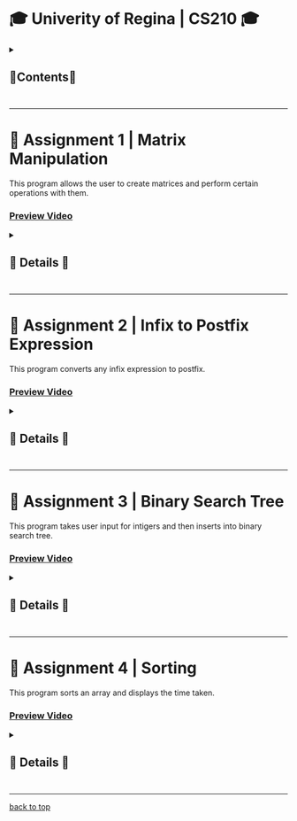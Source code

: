 # <a name="uofr-cs210">🎓 Univerity of Regina | CS210 🎓</a>

<details>
  <summary><h2>📃Contents📃<h2></summary>
    
+ [Assignment 1 | Matrix Manipulation](#ass-1)
+ [Assignment 2 | Infix to Postfix Expression](#ass-2)
+ [Assignment 3 | Binary Search Tree](#ass-3)
+ [Assignment 4 | Sorting](#ass-4)

</details>




---




# 📰 <a name="ass-1">Assignment 1 | Matrix Manipulation</a>
This program allows the user to create matrices and perform certain operations with them.

### <a href="https://www.youtube.com/watch?v=9ERlNM9buBY&t=11s">Preview Video</a>

<details>
  <summary><h2>📖 Details 📖<h2></summary>
  <img align=left style="margin-left: 15px" width=48 src="https://github.com/IncorrectPleaseTryAgain/IncorrectPleaseTryAgain/assets/99939034/34353097-e4c3-436d-a2f7-4fe12a0894f6"/>
  <img align=left style="margin-left: 15px" width=48 src="https://github.com/IncorrectPleaseTryAgain/IncorrectPleaseTryAgain/assets/99939034/ebbabafb-6afd-40af-ab5e-01474b9d87fc"/>
  <br><br><br>

  ## This program prompts the user a selection of 7 options:
  <img src="https://github.com/IncorrectPleaseTryAgain/CS210/assets/99939034/8871a856-35d7-413f-8264-ae052c81c9ca" align="left" width="400px"></img>
  - [Create Matrix](#option-create)<br>
  - [Add Matrices](#option-add)<br>
  - [Subtract Matrices](#option-sub)<br>
  - [Multiply Matrices](#option-mult)<br>
  - [Print Matrix](#option-print)<br>
  - [Reset Terminal](#option-reset)<br>
  - [End Program](#option-end)<br>
  <br clear="left">

  [back to A1](#ass-1)
  <br>
  [back to top](#uofr-cs210)
  
  ---
    
  ### <a name="option-create">1 - Create Matrix</a><br>
  <img src="https://github.com/IncorrectPleaseTryAgain/CS210/assets/99939034/0d18fd43-b320-4099-a03b-28d9940863e7" align="left" width="400px"></img>
  <br>

  <p>
    When the user selects option 1, they are prompted to give the dimentions of the matrix as well as all its values per index.
    Before the matrix is created the program will check to see if there is space as well as if the inputs are acceptable. If the 
    user provides an invalid input then they will be prompted so.
  </p>
  
  <br clear="left">
  
  [back to A1](#ass-1)
  <br>
  [back to top](#uofr-cs210)
  
  ---
  
  ### <a name="option-add">2 - Add Matrices</a><br>
  <img src="https://github.com/IncorrectPleaseTryAgain/CS210/assets/99939034/bb5284c8-d384-4d79-bef7-b59c77fa6325" align="left" width="400px"></img>
  <br>

  <p>
    When the user selects option 2, they are prompted to give the indices of the matrices that they want the sum of.
    Before the matrices are added the program will check to see if the inputs are acceptable and if the matrices are compatible. 
    If the user provides invalid inputs or the matrices are incompatable then they will be prompted so.
  </p>

  <br clear="left">
  
  [back to A1](#ass-1)
  <br>
  [back to top](#uofr-cs210)

  ---
  
  ### <a name="option-sub">3 - Subtract Matrices</a><br>
  <img src="https://github.com/IncorrectPleaseTryAgain/CS210/assets/99939034/5f213ba9-d2e0-45cf-9e9e-b1c78ce40956" align="left" width="400px"></img>
  <br>

  <p>
    When the user selects option 3, they are prompted to give the indices of the matrices that they want the difference of.
    Before the matrices are subtracted from each other the program will check to see if the inputs are acceptable and if 
    the matrices are compatible. If the user provides invalid inputs or the matrices are incompatable then they will be prompted so.
  </p>
  
  <br clear="left">

  [back to A1](#ass-1)
  <br>
  [back to top](#uofr-cs210)
  
  ---
  
  ### <a name="option-mult">4 - Multiply Matrices</a><br>
  <img src="https://github.com/IncorrectPleaseTryAgain/CS210/assets/99939034/a9943126-3543-4614-a480-c2e45b63d179" align="left" width="400px"></img>
  <br>
  
  <p>
    When the user selects option 4, they are prompted to give the indices of the matrices that they want the product of.
    Before the matrices are multiplied the program will check to see if the inputs are acceptable and if the matrices are compatible.
    If the user provides invalid inputs or the matrices are incompatable then they will be prompted so.
  </p>
  
  <br clear="left">
  
  [back to A1](#ass-1)
  <br>
  [back to top](#uofr-cs210)
  
  ---
  
  ### <a name="option-print">5 - Print Matrix</a><br>
  <img src="https://github.com/IncorrectPleaseTryAgain/CS210/assets/99939034/98eeee95-2426-44db-8a50-85435738144d" align="left" width="400px"></img>
  <br>

  <p>
    When the user selects option 5, they are prompted to give the index of the matrix that they would like to print.
    Before the matrix is printed the program will check to see if the input is acceptable. If the user provides 
    invalid input then they will be prompted so.
  </p>

  <br clear="left">
 
  [back to A1](#ass-1)
  <br>
  [back to top](#uofr-cs210)
  
  ---

  ### <a name="option-reset">6 - Reset Terminal</a><br>
  <img src="https://github.com/IncorrectPleaseTryAgain/CS210/assets/99939034/89cfc4da-ddd9-413e-af10-9a2ad91aa861" align="left" width="400px"></img>
  <br>

  <p>
    When the user selects option 6, the terminal will reset back to default.
  </p>

  <br clear="left">

  [back to A1](#ass-1)
  <br>
  [back to top](#uofr-cs210)
  
  ---
  
  ### <a name="option-end">7 - End Program</a><br>
  <img src="https://github.com/IncorrectPleaseTryAgain/CS210/assets/99939034/679f04e7-c51e-47e3-99a3-1ae88041c230" align="left" width="400px"></img>
  <br>

  <p>
    When the user selects option 7, the program is terminated.
  </p>

  <br clear="left">

  [back to A1](#ass-1)
  <br>
  [back to top](#uofr-cs210)
  
</details>




---




# 📰 <a name="ass-2">Assignment 2 | Infix to Postfix Expression</a>
This program converts any infix expression to postfix.

### <a href="https://www.youtube.com/watch?v=aL667aWtWCk">Preview Video</a>

<details>
  <summary><h2>📖 Details 📖<h2></summary>
  <img align=left style="margin-left: 15px" width=48 src="https://github.com/IncorrectPleaseTryAgain/IncorrectPleaseTryAgain/assets/99939034/34353097-e4c3-436d-a2f7-4fe12a0894f6"/>
  <img align=left style="margin-left: 15px" width=48 src="https://github.com/IncorrectPleaseTryAgain/IncorrectPleaseTryAgain/assets/99939034/ebbabafb-6afd-40af-ab5e-01474b9d87fc"/>
  <br><br><br>

  ## This program prompts the user an infix expression
  <img src="https://github.com/IncorrectPleaseTryAgain/CS210/assets/99939034/0dd1c7a0-fb35-425c-aee5-92e862893ea0" align="left" width="400px"></img>
  - [Infix and Postfix Expressions](#infix-postfix-expressions)
  - [Algorithm](#algorithm)
  - [Examples](#examples)
  <br clear="left">

  [back to A2](#ass-2)
  <br>
  [back to top](#uofr-cs210)
  
  ---
    
  ### <a name="infix-postfix-expressions">Infix And Postfix Expressions</a><br>
  <img src="https://github.com/IncorrectPleaseTryAgain/CS210/assets/99939034/2f00012c-1175-4026-98ae-ff933dc4b28c" align="left" width="400px"></img>

  <p>
    Infix Expressions: operations are written between operands.
    <br>
    Postfix Expression: operations are written after operands
    <br><br>
    Order of operations:
    <br>
    brackets : ( )
    <br>
    multiplication and devision : * , /
    <br>
    addition and subtraction : + , -
  </p>
  
  <br clear="left">
  
  [back to A2](#ass-2)
  <br>
  [back to top](#uofr-cs210)

  ---

  ### <a name="algorithm">Infix -> Postfix Algorithm</a><br>
  <img src="https://github.com/IncorrectPleaseTryAgain/CS210/assets/99939034/77349b5b-7570-4c04-af18-21c5b63dca88" align="left" width="400px"></img>

  <p>
    The algorithm used to convert an infix expression to postfix makes use
    of a specific data structure, stack. 
    <br><br>
    The algorithm stores (push) and removes (pop) items from the stack according
    to specific conditions.
    <br><br>
    The psuedocode for the algorithm can be found <a href="https://github.com/IncorrectPleaseTryAgain/CS210/blob/main/CS210_Assignment2.zip">here</a>.
  </p>
  
  <br clear="left">
  
  [back to A2](#ass-2)
  <br>
  [back to top](#uofr-cs210)

  ---

  ### <a name="examples">Infix -> Postfix Examples</a><br>
  <img src="https://github.com/IncorrectPleaseTryAgain/CS210/assets/99939034/9374e721-95f4-466c-8f24-3d29f62c3b91" align="left" width="400px"></img>

  <p>
    Infix: ((A+B)*C)/(D-A)
    <br>
    Postfix: AB+C*DA-/
    <br>
  </p>

  <br clear="left"><br>

  <img src="https://github.com/IncorrectPleaseTryAgain/CS210/assets/99939034/f2bfdad5-f0b8-423e-be87-8f5156ca4481" align="left" width="400px"></img>

  <p>
    Infix: (A+B
    <br>
    Invalid Expression
  </p>

  <br clear="left">

  [back to A2](#ass-2)
  <br>
  [back to top](#uofr-cs210)
    
</details>




---




# 📰 <a name="ass-3">Assignment 3 | Binary Search Tree</a>
This program takes user input for intigers and then inserts into binary search tree.

### <a href="https://youtu.be/jHKdD1z4S7I">Preview Video</a>

<details>
  <summary><h2>📖 Details 📖<h2></summary>
  <img align=left style="margin-left: 15px" width=48 src="https://github.com/IncorrectPleaseTryAgain/IncorrectPleaseTryAgain/assets/99939034/34353097-e4c3-436d-a2f7-4fe12a0894f6"/>
  <img align=left style="margin-left: 15px" width=48 src="https://github.com/IncorrectPleaseTryAgain/IncorrectPleaseTryAgain/assets/99939034/ebbabafb-6afd-40af-ab5e-01474b9d87fc"/>
  <br><br><br>

  ## The user is prompted to set the size and give input for the BST.

  <img src="https://github.com/IncorrectPleaseTryAgain/CS210/assets/99939034/3b31bf20-e8fd-4947-bf07-3a0ee688558f" align="left" width="400px"></img>
  <br clear="left">
  
  ---
    
  ### User is then prompted several options that they can perform.
  <img src="https://github.com/IncorrectPleaseTryAgain/CS210/assets/99939034/c1565577-f412-42fa-bcb7-6f81579c6885" align="left" width="400px"></img>
  - [Insert New Item](#a3-insert-new-item)
  - [Delete Item](#a3-delete-item)
  - [Print](#a3-print)
  - [Clear BST](#a3-clear-bst)
  - [Exit Program](#a3-exit-program)
  <br clear="left">
  
  [back to A3](#ass-3)
  <br>
  [back to top](#uofr-cs210)

  ---

  ### <a name="a3-insert-new-item">Insert New Item.</a><br>
  <img src="https://github.com/IncorrectPleaseTryAgain/CS210/assets/99939034/343dd528-5626-4a77-8c50-829af495095d" align="left" width="400px"></img>

  <p>
    Allows the user to insert new integer into the BST.
    <br>
    Invalid item will give error message
    <br> 
    Duplicate item will give error message
  </p>
  
  <br clear="left">
  
  [back to A3](#ass-3)
  <br>
  [back to top](#uofr-cs210)

  ---

  ### <a name="a3-delete-item">Delete Item.</a><br>
  <img src="https://github.com/IncorrectPleaseTryAgain/CS210/assets/99939034/917c2124-9d2e-4b23-b047-ba40aecf3f3f" align="left" width="400px"></img>

  <p>
    Allows the user to delete item from BST.
    <br>
    Invalid item will give error message
    <br> 
    Non-exsistent item will give error message
  </p>
  
  <br clear="left">
  
  [back to A3](#ass-3)
  <br>
  [back to top](#uofr-cs210)

  ---

  ### <a name="a3-print">Print.</a><br>
  <img src="https://github.com/IncorrectPleaseTryAgain/CS210/assets/99939034/450172f0-c4a3-4781-a7dc-6ca951e54352" align="left" width="400px"></img>

  Prints the BST: 
  <br>
  In-Order
  <br>
  Post-Order
  <br>
  Pre-Order
  <br>
  <a href="https://www.freecodecamp.org/news/binary-search-tree-traversal-inorder-preorder-post-order-for-bst/">Website Explanaition</a>
  
  <br clear="left">
  
  [back to A3](#ass-3)
  <br>
  [back to top](#uofr-cs210)

  ---
  
  ### <a name="a3-clear-bst">Clear BST.</a><br>
  <img src="https://github.com/IncorrectPleaseTryAgain/CS210/assets/99939034/4d6eec95-0269-4daf-a259-8380bae61a60" align="left" width="400px"></img>

  <p>
    Removes each node in the BST.
    <br>
    This is done by deleting the root node until the BST is empty.
  </p>

  <br clear="left">
  
  [back to A3](#ass-3)
  <br>
  [back to top](#uofr-cs210)

  ---
  
  ### <a name="a3-exit-program">Exit Program.</a><br>
  <img src="https://github.com/IncorrectPleaseTryAgain/CS210/assets/99939034/c9b9856c-dc70-416d-967b-ea343dc9627b" align="left" width="400px"></img>

  <p>
    Clears the BST and then terminates the program.
  </p>

  <br clear="left">

  [back to A3](#ass-3)
  <br>
  [back to top](#uofr-cs210)

</details>




---




# 📰 <a name="ass-4">Assignment 4 | Sorting</a>
  This program sorts an array and displays the time taken.

### <a href="https://youtu.be/OBsX1n97w3c">Preview Video</a>

<details>
  <summary><h2>📖 Details 📖<h2></summary>
  <img align=left style="margin-left: 15px" width=48 src="https://github.com/IncorrectPleaseTryAgain/IncorrectPleaseTryAgain/assets/99939034/34353097-e4c3-436d-a2f7-4fe12a0894f6"/>
  <img align=left style="margin-left: 15px" width=48 src="https://github.com/IncorrectPleaseTryAgain/IncorrectPleaseTryAgain/assets/99939034/ebbabafb-6afd-40af-ab5e-01474b9d87fc"/>
  <br><br><br>

  ## The user is prompted to set the size and give input for the array.

  <img src="https://github.com/IncorrectPleaseTryAgain/CS210/assets/99939034/5ce089b7-5578-4082-9465-8aeee19335ab" align="left" width="400px"></img>
  <br clear="left">
  
  ---
    
  ### User is then prompted several options that they can perform.
  <img src="https://github.com/IncorrectPleaseTryAgain/CS210/assets/99939034/2df8e686-89b5-4965-b965-4d6288dfdba7" align="left" width="400px"></img>
  - [Create Array](#a4-create-array)
  - [Selection Sort](#a4-selection-sort)
  - [Bubble Sort](#a4-bubble-sort)
  - [Heap Sort](#a4-heap-sort)
  - [Display Array](#a4-display-array)
  - [End Program](#a4-end-program)
  <br clear="left">

  [back to A4](#ass-4)
  <br>
  [back to top](#uofr-cs210)

  ---

  ### <a name="a4-create-array">Create Array.</a><br>
  <img src="https://github.com/IncorrectPleaseTryAgain/CS210/assets/99939034/1faee6f0-5df6-4fa4-9d4b-d01ad34cc524" align="left" width="400px"></img>

  <p>
    Allows the user to delete the previously create array and create a new one.
  </p>
  
  <br clear="left">
  
  [back to A4](#ass-4)
  <br>
  [back to top](#uofr-cs210))

  ---

  ### <a name="a4-selection-sort">Selection Sort.</a><br>
  <img src="https://github.com/IncorrectPleaseTryAgain/CS210/assets/99939034/e52dc7d5-2cdb-486f-a03d-2ce3116c9b38" align="left" width="400px"></img>

  <p>
    Sorts the array using <a href="https://www.geeksforgeeks.org/selection-sort/">Selection Sort</a> and displays time taken.
  </p>
  
  <br clear="left">
  
  [back to A4](#ass-4)
  <br>
  [back to top](#uofr-cs210)

  ---

  ### <a name="a4-bubble-sort">Bubble Sort.</a><br>
  <img src="https://github.com/IncorrectPleaseTryAgain/CS210/assets/99939034/732f4d21-2ad6-4578-a25c-78927c3db8af" align="left" width="400px"></img>

  <p>
    Sorts the array using <a href="https://www.geeksforgeeks.org/bubble-sort/">Bubble Sort</a> and displays time taken.
  </p>
  
  <br clear="left">
  
  [back to A4](#ass-4)
  <br>
  [back to top](#uofr-cs210)

  ---

  ### <a name="a4-heap-sort">Heap Sort.</a><br>
  <img src="https://github.com/IncorrectPleaseTryAgain/CS210/assets/99939034/85d1de7b-ebd6-4219-b607-8aa41defe667" align="left" width="400px"></img>

  <p>
    Sorts the array using <a href="https://www.geeksforgeeks.org/heap-sort/">Heap Sort</a> and displays time taken.
  </p>
  
  <br clear="left">

  [back to A4](#ass-4)
  <br>
  [back to top](#uofr-cs210)

  ---

  ### <a name="a4-display-array">Display Array.</a><br>
  <img src="https://github.com/IncorrectPleaseTryAgain/CS210/assets/99939034/2c38e1fc-2758-4a54-a9ba-3f97a27efb45" align="left" width="400px"></img>

  <p>
    Displays the array inorder.
  </p>
  
  <br clear="left">

  [back to A4](#ass-4)
  <br>
  [back to top](#uofr-cs210)

  ---

  ### <a name="a4-end-program">End Program.</a><br>
  <img src="https://github.com/IncorrectPleaseTryAgain/CS210/assets/99939034/d5e1d0b9-9b30-4f74-af8e-9b70940b15c1" align="left" width="400px"></img>

  <p>
    Terminates the program
  </p>
  
  <br clear="left">

  [back to A4](#ass-4)
  <br>
  [back to top](#uofr-cs210)

</details>

---

[back to top](#uofr-cs210)
